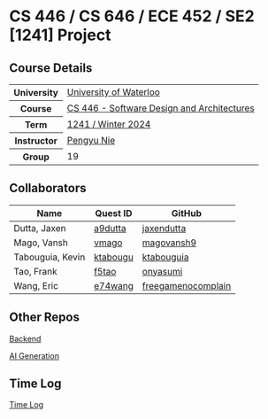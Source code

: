 # CS 446 / CS 646 / ECE 452 / SE2 [1241] Project

## Course Details

<table>
  <tr>
    <th>University</th>
    <td><a href="https://cs.uwaterloo.ca/">University of Waterloo</a></td>
  </tr>
  <tr>
    <th>Course</th>
    <td><a href="https://cs.uwaterloo.ca//current/courses/course_descriptions/cDescr/CS446">CS 446 - Software Design and Architectures</a></td>
  </tr>
  <tr>
    <th>Term</th>
    <td><a href="https://pengyunie.github.io/cs446-1241/">1241 / Winter 2024</a></td>
  </tr>
  <tr>
    <th>Instructor</th>
    <td><a href="mailto:pynie@uwaterloo.ca">Pengyu Nie</a></td>
  </tr>
  <tr>
    <th>Group</th>
    <td>19</td>
  </tr>
</table>

## Collaborators

| Name | Quest ID | GitHub |
| - | - | - |
| Dutta, Jaxen | [a9dutta](a9dutta@uwaterloo.ca) | [jaxendutta](https://github.com/jaxendutta) |
| Mago, Vansh | [vmago](vmago@uwaterloo.ca) | [magovansh9](https://github.com/magovansh9) |
| Tabouguia, Kevin | [ktabougu](ktabougu@uwaterloo.ca) | [ktabouguia](https://github.com/ktabouguia) |
| Tao, Frank | [f5tao](f5tao@uwaterloo.ca) | [onyasumi](https://github.com/onyasumi)|
| Wang, Eric | [e74wang](e74wang@uwaterloo.ca) | [freegamenocomplain](https://github.com/freegamenocomplain) |

## Other Repos

[Backend](https://github.com/SE2-Fabler/fabler-backend)

[AI Generation](https://github.com/SE2-Fabler/fabler-ai-generation)

## Time Log

[Time Log](https://github.com/SE2-Fabler/fabler-frontend/blob/main/timelog.md)
